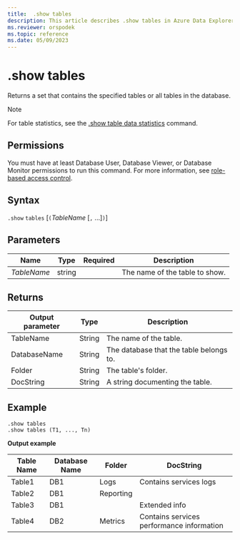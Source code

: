 ```yaml
---
title:  .show tables
description: This article describes .show tables in Azure Data Explorer.
ms.reviewer: orspodek
ms.topic: reference
ms.date: 05/09/2023
---
```

# .show tables

Returns a set that contains the specified tables or all tables in the database.

> [!NOTE]
> For table statistics, see the [.show table data statistics](show-table-data-statistics.md) command.

## Permissions

You must have at least Database User, Database Viewer, or Database Monitor permissions to run this command. For more information, see [role-based access control](access-control/role-based-access-control.md).

## Syntax

`.show` `tables` [`(`*TableName* [`,` ...]`)`]

## Parameters

|Name|Type|Required|Description|
|--|--|--|--|
|*TableName*|string||The name of the table to show.|

## Returns

|Output parameter |Type |Description
|---|---|---
|TableName  |String |The name of the table.
|DatabaseName  |String |The database that the table belongs to.
|Folder |String |The table's folder.
|DocString |String |A string documenting the table.

## Example

```kusto
.show tables
.show tables (T1, ..., Tn)
```

**Output example**

|Table Name |Database Name |Folder | DocString
|---|---|---|---
|Table1 |DB1 |Logs |Contains services logs
|Table2 |DB1 | Reporting |
|Table3 |DB1 | | Extended info |
|Table4 |DB2 | Metrics| Contains services performance information
